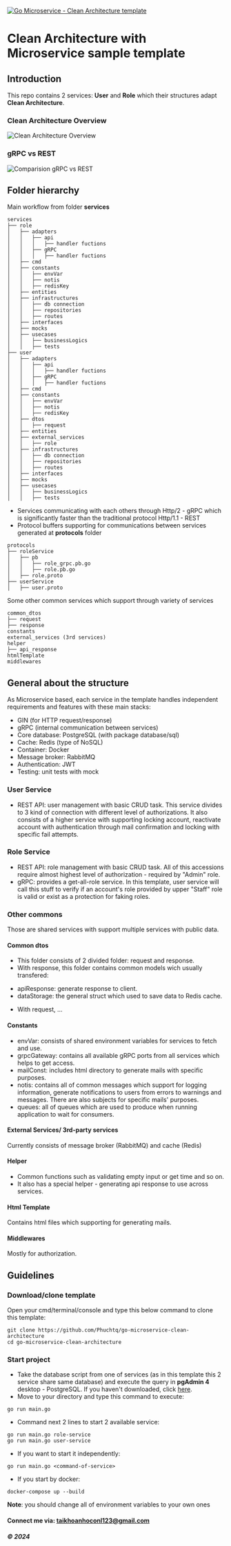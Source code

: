 [![Go Microservice - Clean Architecture template](https://github.com/Phuchtq/go-microservice-clean-architecture/actions/workflows/ci-ssript.yml/badge.svg)](https://github.com/Phuchtq/go-microservice-clean-architecture/actions/workflows/ci-ssript.yml)

# Clean Architecture with Microservice sample template
 
## Introduction

This repo contains 2 services: **User** and **Role** which their structures adapt **Clean Architecture**.

### Clean Architecture Overview
![Clean Architecture Overview](./static/images/clean_architect.png)

### gRPC vs REST
![Comparision gRPC vs REST](./static/images/http1vs2.png)

## Folder hierarchy
Main workflow from folder **services**

```
services
├── role
│   ├── adapters
│   │   ├── api
│   │   │   ├── handler fuctions
│   │   ├── gRPC
│   │   │   ├── handler fuctions
│   ├── cmd
│   ├── constants
│   │   ├── envVar
│   │   ├── notis
│   │   ├── redisKey
│   ├── entities
│   ├── infrastructures
│   │   ├── db connection
│   │   ├── repositories
│   │   ├── routes
│   ├── interfaces
│   ├── mocks
│   ├── usecases
│   │   ├── businessLogics
│   │   ├── tests
├── user
│   ├── adapters
│   │   ├── api
│   │   │   ├── handler fuctions
│   │   ├── gRPC
│   │   │   ├── handler fuctions
│   ├── cmd
│   ├── constants
│   │   ├── envVar
│   │   ├── notis
│   │   ├── redisKey
│   ├── dtos
│   │   ├── request
│   ├── entities
│   ├── external_services
│   │   ├── role
│   ├── infrastructures
│   │   ├── db connection
│   │   ├── repositories
│   │   ├── routes
│   ├── interfaces
│   ├── mocks
│   ├── usecases
│   │   ├── businessLogics
│   │   ├── tests
```


- Services communicating with each others through Http/2 - gRPC which is significantly faster than the traditional protocol Http/1.1 - REST
- Protocol buffers supporting for communications between services generated at **protocols** folder

```
protocols
├── roleService
│   ├── pb
│   │   ├── role_grpc.pb.go
│   │   ├── role.pb.go
│   ├── role.proto
├── userService
│   ├── user.proto
```

Some other common services which support through variety of services

```
common_dtos
├── request
├── response
constants
external_services (3rd services)
helper
├── api_response
htmlTemplate
middlewares
```

## General about the structure
As Microservice based, each service in the template handles independent requirements and features with these main stacks:
- GIN (for HTTP request/response)
- gRPC (internal communication between services)
- Core database: PostgreSQL (with package database/sql)
- Cache: Redis (type of NoSQL)
- Container: Docker
- Message broker: RabbitMQ 
- Authentication: JWT
- Testing: unit tests with mock

### User Service
- REST API: user management with basic CRUD task. This service divides to 3 kind of connection with different level of authorizations. It also consists of a higher service with supporting locking account, reactivate account with authentication through mail confirmation and locking with specific fail attempts.

### Role Service
- REST API: role management with basic CRUD task. All of this accessions require almost highest level of authorization - required by "Admin" role.
- gRPC: provides a get-all-role service. In this template, user service will call this stuff to verify if an account's role provided by upper "Staff" role is valid or exist as a protection for faking roles.

### Other commons
Those are shared services with support multiple services with public data.

#### Common dtos
- This folder consists of 2 divided folder: request and response.
- With response, this folder contains common models wich usually transfered: 
+ apiResponse: generate response to client.
+ dataStorage: the general struct which used to save data to Redis cache.
- With request, ...

#### Constants
- envVar: consists of shared environment variables for services to fetch and use.
- grpcGateway: contains all available gRPC ports from all services which helps to get access.
- mailConst: includes html directory to generate mails with specific purposes.
- notis: contains all of common messages which support for logging information, generate notifications to users from errors to warnings and messages. There are also subjects for specific mails' purposes.
- queues: all of queues which are used to produce when running application to wait for consumers.

#### External Services/ 3rd-party services
Currently consists of message broker (RabbitMQ) and cache (Redis)

#### Helper
- Common functions such as validating empty input or get time and so on.
- It also has a special helper - generating api response to use across services.

#### Html Template
Contains html files which supporting for generating mails.

#### Middlewares
Mostly for authorization.


## Guidelines

### Download/clone template
Open your cmd/terminal/console and type this below command to clone this template:

```shell
git clone https://github.com/Phuchtq/go-microservice-clean-architecture
cd go-microservice-clean-architecture
```

### Start project
- Take the database script from one of services (as in this template this 2 service share same database) and execute the query in **pgAdmin 4** desktop - PostgreSQL. If you haven't downloaded, click [here](https://www.postgresql.org/).
- Move to your directory and type this command to execute:

```shell
go run main.go
```

- Command next 2 lines to start 2 available service:
```shell
go run main.go role-service
go run main.go user-service
```

- If you want to start it independently:
```shell
go run main.go <command-of-service>
```

- If you start by docker:
```shell
docker-compose up --build
```

**Note**: you should change all of environment variables to your own ones

#### Connect me via: taikhoanhoconl123@gmail.com

##### &#169; 2024


























